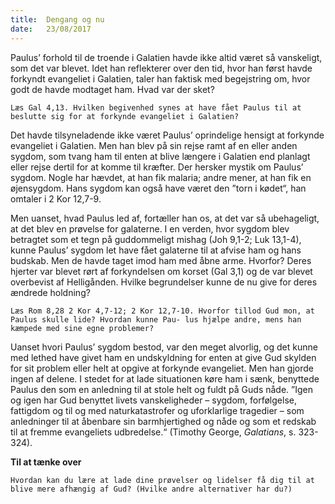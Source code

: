 ```yaml
---
title:  Dengang og nu
date:   23/08/2017
---
```


Paulus’ forhold til de troende i Galatien havde ikke altid været så vanskeligt, som det var blevet. Idet han reflekterer over den tid, hvor han først havde forkyndt evangeliet i Galatien, taler han faktisk med begejstring om, hvor godt de havde modtaget ham. Hvad var der sket?

`Læs Gal 4,13. Hvilken begivenhed synes at have fået Paulus til at beslutte sig for at forkynde evangeliet i Galatien?`

Det havde tilsyneladende ikke været Paulus’ oprindelige hensigt at forkynde evangeliet i Galatien. Men han blev på sin rejse ramt af en eller anden sygdom, som tvang ham til enten at blive længere i Galatien end planlagt eller rejse dertil for at komme til kræfter. Der hersker mystik om Paulus’ sygdom. Nogle har hævdet, at han fik malaria; andre mener, at han fik en øjensygdom. Hans sygdom kan også have været den ”torn i kødet“, han omtaler i 2 Kor 12,7-9.

Men uanset, hvad Paulus led af, fortæller han os, at det var så ubehageligt, at det blev en prøvelse for galaterne. I en verden, hvor sygdom blev betragtet som et tegn på guddommeligt mishag (Joh 9,1-2; Luk 13,1-4), kunne Paulus’ sygdom let have fået galaterne til at afvise ham og hans budskab. Men de havde taget imod ham med åbne arme. Hvorfor? Deres hjerter var blevet rørt af forkyndelsen om korset (Gal 3,1) og de var blevet overbevist af Helligånden. Hvilke begrundelser kunne de nu give for deres ændrede holdning?

`Læs Rom 8,28 2 Kor 4,7-12; 2 Kor 12,7-10. Hvorfor tillod Gud mon, at Paulus skulle lide? Hvordan kunne Pau- lus hjælpe andre, mens han kæmpede med sine egne problemer?`

Uanset hvori Paulus’ sygdom bestod, var den meget alvorlig, og det kunne med lethed have givet ham en undskyldning for enten at give Gud skylden for sit problem eller helt at opgive at forkynde evangeliet. Men han gjorde ingen af delene. I stedet for at lade situationen køre ham i sænk, benyttede Paulus den som en anledning til at stole helt og fuldt på Guds nåde. ”Igen og igen har Gud benyttet livets vanskeligheder – sygdom, forfølgelse, fattigdom og til og med naturkatastrofer og uforklarlige tragedier – som anledninger til at åbenbare sin barmhjertighed og nåde og som et redskab til at fremme evangeliets udbredelse.“ (Timothy George, *Galatians*, s. 323-324).

**Til at tænke over**

`Hvordan kan du lære at lade dine prøvelser og lidelser få dig til at blive mere afhængig af Gud? (Hvilke andre alternativer har du?)`
